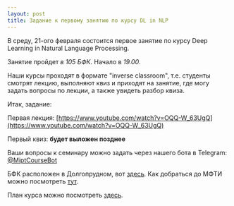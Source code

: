 ```yaml
---
layout: post
title: Задание к первому занятию по курсу DL in NLP
---
```


В среду, 21-ого февраля состоится первое занятие по курсу Deep Learning in Natural Language Processing.

Занятие пройдет _в 105 БФК_. Начало в _19.00_.

Наши курсы проходят в формате "inverse classroom", т.е. студенты смотрят лекцию, выполняют квиз и приходят на занятие, где могу задать вопросы по лекции, а также увидеть разбор квиза. 

Итак, задание:

Первая лекция: [https://www.youtube.com/watch?v=OQQ-W_63UgQ](https://www.youtube.com/watch?v=OQQ-W_63UgQ)

Первый квиз: __будет выложен позднее__

Ваши вопросы к семинару можно задать через нашего бота в Telegram: [@MiptCourseBot](https://t.me/MiptCourseBot)

БФК расположен в Долгопрудном, вот [здесь](https://yandex.ru/maps/-/CBUgnHqITD). Как добраться до МФТИ можно посмотреть [тут](https://mipt.ru/about/general/contacts/way.php).

План курса можно посмотреть [здесь](../NLP2/).
